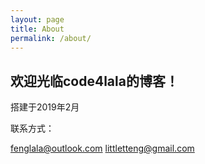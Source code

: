 ```yaml
---
layout: page
title: About
permalink: /about/
---
```


## 欢迎光临code4lala的博客！

搭建于2019年2月

联系方式：

<fenglala@outlook.com>
<littletteng@gmail.com>

